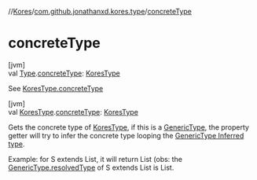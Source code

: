 //[Kores](../../index.md)/[com.github.jonathanxd.kores.type](index.md)/[concreteType](concrete-type.md)

# concreteType

[jvm]\
val [Type](https://docs.oracle.com/javase/8/docs/api/java/lang/reflect/Type.html).[concreteType](concrete-type.md): [KoresType](-kores-type/index.md)

See [KoresType.concreteType](concrete-type.md)

[jvm]\
val [KoresType](-kores-type/index.md).[concreteType](concrete-type.md): [KoresType](-kores-type/index.md)

Gets the concrete type of [KoresType](-kores-type/index.md), if this is a [GenericType](-generic-type/index.md), the property getter will try to infer the concrete type looping the [GenericType Inferred type](-generic-type/resolved-type.md).

Example: for S extends List<String>, it will return List (obs: the [GenericType.resolvedType](-generic-type/resolved-type.md) of S extends List<String> is List<String>.
